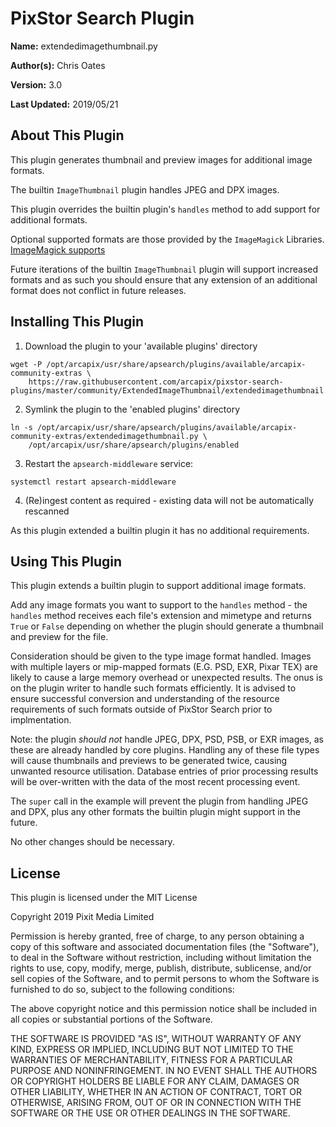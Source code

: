 # PixStor Search Plugin

**Name:** extendedimagethumbnail.py

**Author(s):** Chris Oates

**Version:** 3.0

**Last Updated:** 2019/05/21


## About This Plugin

This plugin generates thumbnail and preview images for additional image formats.

The builtin `ImageThumbnail` plugin handles JPEG and DPX images.

This plugin overrides the builtin plugin's `handles` method to add support for additional formats.

Optional supported formats are those provided by the `ImageMagick` Libraries.
[ImageMagick supports](https://www.imagemagick.org/script/formats.php#supported)

Future iterations of the builtin `ImageThumbnail` plugin will support increased formats and as such you should ensure that any extension of an additional format does not conflict in future releases.


## Installing This Plugin

1. Download the plugin to your 'available plugins' directory

``` shell
wget -P /opt/arcapix/usr/share/apsearch/plugins/available/arcapix-community-extras \
    https://raw.githubusercontent.com/arcapix/pixstor-search-plugins/master/community/ExtendedImageThumbnail/extendedimagethumbnail.py
```

2. Symlink the plugin to the 'enabled plugins' directory

``` shell
ln -s /opt/arcapix/usr/share/apsearch/plugins/available/arcapix-community-extras/extendedimagethumbnail.py \
    /opt/arcapix/usr/share/apsearch/plugins/enabled
```

3. Restart the `apsearch-middleware` service:

``` shell
systemctl restart apsearch-middleware
```

4. (Re)ingest content as required - existing data will not be automatically rescanned

As this plugin extended a builtin plugin it has no additional requirements.


## Using This Plugin

This plugin extends a builtin plugin to support additional image formats.

Add any image formats you want to support to the `handles` method - the `handles` method receives each file's extension and mimetype
and returns `True` or `False` depending on whether the plugin should generate a thumbnail and preview for the file.

Consideration should be given to the type image format handled.  Images with multiple layers or mip-mapped formats (E.G. PSD, EXR, Pixar TEX) are likely to cause a large memory overhead or unexpected results.  The onus is on the plugin writer to handle such formats efficiently.  It is advised to ensure successful conversion and understanding of the resource requirements of such formats outside of PixStor Search prior to implmentation.

Note: the plugin *should not* handle JPEG, DPX, PSD, PSB, or EXR images, as these are already handled by core plugins.
Handling any of these file types will cause thumbnails and previews to be generated twice, causing unwanted resource utilisation.
Database entries of prior processing results will be over-written with the data of the most recent processing event.

The `super` call in the example will prevent the plugin from handling JPEG and DPX,
plus any other formats the builtin plugin might support in the future.

No other changes should be necessary.


## License

This plugin is licensed under the MIT License

Copyright 2019 Pixit Media Limited

Permission is hereby granted, free of charge, to any person obtaining a copy of this software and associated documentation files (the "Software"), to deal in the Software without restriction, including without limitation the rights to use, copy, modify, merge, publish, distribute, sublicense, and/or sell copies of the Software, and to permit persons to whom the Software is furnished to do so, subject to the following conditions:

The above copyright notice and this permission notice shall be included in all copies or substantial portions of the Software.

THE SOFTWARE IS PROVIDED "AS IS", WITHOUT WARRANTY OF ANY KIND, EXPRESS OR IMPLIED, INCLUDING BUT NOT LIMITED TO THE WARRANTIES OF MERCHANTABILITY, FITNESS FOR A PARTICULAR PURPOSE AND NONINFRINGEMENT. IN NO EVENT SHALL THE AUTHORS OR COPYRIGHT HOLDERS BE LIABLE FOR ANY CLAIM, DAMAGES OR OTHER LIABILITY, WHETHER IN AN ACTION OF CONTRACT, TORT OR OTHERWISE, ARISING FROM, OUT OF OR IN CONNECTION WITH THE SOFTWARE OR THE USE OR OTHER DEALINGS IN THE SOFTWARE.
